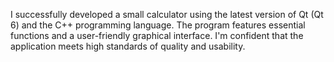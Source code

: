 I successfully developed a small calculator using the latest version of Qt (Qt 6) and the C++ programming language. The program features essential functions and a user-friendly graphical interface. I'm confident that the application meets high standards of quality and usability.
